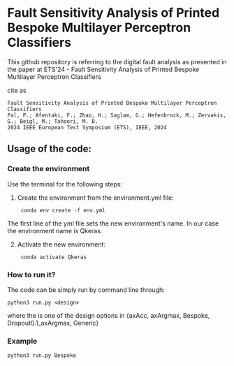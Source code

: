 # Fault Sensitivity Analysis of Printed Bespoke Multilayer Perceptron Classifiers

This github repository is referring to the digital fault analysis as presented in the paper at ETS'24 - Fault Sensitivity Analysis of Printed Bespoke Multilayer Perceptron Classifiers

cite as
```
Fault Sensitivity Analysis of Printed Bespoke Multilayer Perceptron Classifiers
Pal, P.; Afentaki, F.; Zhao, H.; Saglam, G.; Hefenbrock, M.; Zervakis, G.; Beigl, M.; Tahoori, M. B.
2024 IEEE European Test Symposium (ETS), IEEE, 2024
```


## Usage of the code:

### Create the environment

Use the terminal for the following steps:

1. Create the environment from the environment.yml file:

        conda env create -f env.yml


The first line of the yml file sets the new environment's name. In our case the environment name is Qkeras.

2. Activate the new environment: 
    
        conda activate Qkeras

### How to run it?

The code can be simply run by command line through:

~~~
python3 run.py <design>
~~~

where the <design> is one of the design options in {axAcc, axArgmax, Bespoke, Dropout0.1_axArgmax, Generic}

### Example 

~~~
python3 run.py Bespoke
~~~